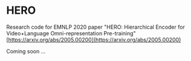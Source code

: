 # HERO
Research code for EMNLP 2020 paper "HERO: Hierarchical Encoder for Video+Language Omni-representation Pre-training" [https://arxiv.org/abs/2005.00200](https://arxiv.org/abs/2005.00200)

Coming soon ...
